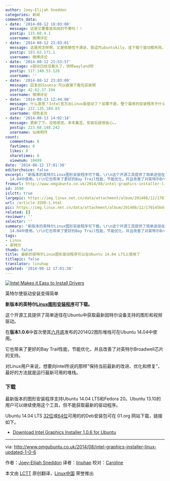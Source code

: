```yaml
---
author: Joey-Elijah Sneddon
categories: 新闻
comments_data:
- date: '2014-08-12 18:03:00'
  message: 这是又要重装系统的节奏吗！！
  postip: 115.60.4.1
  username: 微博评论
- date: '2014-08-12 21:03:01'
  message: 这是闹怎样啊，又是依赖性不满足，我诅咒ubuntukily，连下载个驱动都失败。
  postip: 183.62.171.1
  username: 微博评论
- date: '2014-08-12 21:53:57'
  message: x驱动已经没看头了，快转wayland吧
  postip: 117.140.53.126
  username: ''
- date: '2014-08-12 23:03:00'
  message: 回复@SSsuesa:可以直接下载包安装啊
  postip: 42.62.37.194
  username: 微博评论
- date: '2014-08-13 12:44:08'
  message: 什么意思？Intel官方出Linux版驱动了？如果不是，整个蛋疼的安装程序干什么？
  postip: 222.135.189.83
  username: 绿色圣光
- date: '2014-08-13 14:02:18'
  message: 更新了下。没啥感觉。本本集显。安装后就很省心。。
  postip: 223.68.148.242
  username: 仙缘明月
count:
  commentnum: 6
  favtimes: 0
  likes: 0
  sharetimes: 6
  viewnum: 10499
date: '2014-08-12 17:01:38'
editorchoice: false
excerpt: "新版本的英特尔Linux图形安装程序可下载。\r\n这个开源工具提供了简单途径在Ubuntu中获取最新因特尔设备支持的图形和视频驱动。\r\n在版本1.0.6中首次使其六月底发布的2014Q2图形堆栈可在Ubuntu
  14.04中使用。\r\n它也带来了更好的Bay Trail性能，节能优化，并且改善了对英特尔Broadwell芯片的支持。"
fromurl: http://www.omgubuntu.co.uk/2014/08/intel-graphics-installer-linux-updated-1-0-6
id: 3590
islctt: true
largepic: https://img.linux.net.cn/data/attachment/album/201408/12/170145bdr8dcfrj585r2cc.jpg
url: /article-3590-1.html
pic: https://img.linux.net.cn/data/attachment/album/201408/12/170145bdr8dcfrj585r2cc.jpg.thumb.jpg
related: []
reviewer: ''
selector: ''
summary: "新版本的英特尔Linux图形安装程序可下载。\r\n这个开源工具提供了简单途径在Ubuntu中获取最新因特尔设备支持的图形和视频驱动。\r\n在版本1.0.6中首次使其六月底发布的2014Q2图形堆栈可在Ubuntu
  14.04中使用。\r\n它也带来了更好的Bay Trail性能，节能优化，并且改善了对英特尔Broadwell芯片的支持。"
tags:
- Linux
- 英特尔
thumb: false
title: 最新的英特尔Linux图形驱动程序可以在Ubuntu 14.04 LTS上使用了
titlepic: false
translator: linuhap
updated: '2014-08-12 17:01:38'
---
```


[![Intel Makes it Easy to Install Drivers](https://camo.githubusercontent.com/404baa28d78beb0ad3ca244824764873cfe7de0c/687474703a2f2f7777772e6f6d677562756e74752e636f2e756b2f77702d636f6e74656e742f75706c6f6164732f323031342f30312f696e74656c2d6472697665722d7570646174652d7574696c6974792d756e6974792e6a7067)](https://camo.githubusercontent.com/404baa28d78beb0ad3ca244824764873cfe7de0c/687474703a2f2f7777772e6f6d677562756e74752e636f2e756b2f77702d636f6e74656e742f75706c6f6164732f323031342f30312f696e74656c2d6472697665722d7570646174652d7574696c6974792d756e6974792e6a7067)


英特尔使驱动安装变得简单


**新版本的英特尔[Linux图形安装程序](https://01.org/linuxgraphics/)可下载。**


这个开源工具提供了简单途径在Ubuntu中获取最新因特尔设备支持的图形和视频驱动。


在**版本1.0.6**中首次使其[六月底](http://www.omgubuntu.co.uk/2014/07/intel-graphics-stack-2014-q2-update)发布的2014Q2图形堆栈可在Ubuntu 14.04中使用。


它也带来了更好的Bay Trail性能，节能优化，并且改善了对英特尔Broadwell芯片的支持。


对Linux用户来说，想要向Intel所说的那样“保持当前最新的改进、优化和修复”，最好的方法就是运行最新可用的堆栈。


### 下载


最新版本的图形安装程序支持Ubuntu 14.04 LTS和Fedora 20。Ubuntu 13.10的用户可以继续使用这个工具，但不能获取最新的驱动程序。


Ubuntu 14.04 LTS [32位](https://download.01.org/gfx/ubuntu/14.04/main/pool/main/i/intel-linux-graphics-installer/intel-linux-graphics-installer_1.0.6-0intel1_i386.deb)或[64位](https://download.01.org/gfx/ubuntu/14.04/main/pool/main/i/intel-linux-graphics-installer/intel-linux-graphics-installer_1.0.6-0intel1_amd64.deb)可用的的Deb安装包可在 01.org 网站下载，链接如下。


* [Download Intel Graphics Installer 1.0.6 for Ubuntu](https://01.org/linuxgraphics/downloads/2014/intelr-graphics-installer-1.0.6-linux)




---


via: <http://www.omgubuntu.co.uk/2014/08/intel-graphics-installer-linux-updated-1-0-6>


作者：[Joey-Elijah Sneddon](https://plus.google.com/117485690627814051450/?rel=author) 译者：[linuhap](https://github.com/linuhap) 校对：[Caroline](https://github.com/carolinewuyan)


本文由 [LCTT](https://github.com/LCTT/TranslateProject) 原创翻译，[Linux中国](http://linux.cn/) 荣誉推出